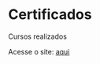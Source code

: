 # Certificados
 Cursos realizados
 
 Acesse o site:
[aqui](https://fernando-estevao.github.io/1-projeto_universidade.html/index.html)
